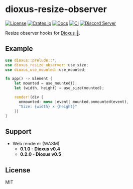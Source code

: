 
# dioxus-resize-observer
[![License](https://img.shields.io/badge/license-MIT-blue.svg)](https://github.com/dioxus-community/dioxus-resize-observer#license)
[![Crates.io](https://img.shields.io/crates/v/dioxus-resize-observer.svg)](https://crates.io/crates/dioxus-resize-observer)
[![Docs](https://docs.rs/dioxus-resize-observer/badge.svg)](https://docs.rs/cdk-builder/latest/dioxus-resize-observer/)
[![CI](https://github.com/dioxus-community/dioxus-resize-observer/workflows/CI/badge.svg)](https://github.com/dioxus-community/dioxus-resize-observer/actions)
[![Discord Server](https://img.shields.io/discord/899851952891002890.svg?logo=discord&style=flat-square)](https://discord.gg/sKJSVNSCDJ)

Resize observer hooks for [Dioxus 🧬](https://dioxuslabs.com/).

## Example
```rust
use dioxus::prelude::*;
use dioxus_resize_observer::use_size;
use dioxus_use_mounted::use_mounted;

fn app() -> Element {
    let mounted = use_mounted();
    let (width, height) = use_size(mounted);

    render!(div {
      onmounted: move |event| mounted.onmounted(event),
      "Size: {width} x {height}"
    })
}
```

## Support
- Web renderer (WASM)
  - **0.1.0 - Dioxus v0.4**
  - **0.2.0 - Dioxus v0.5**

## License
MIT
